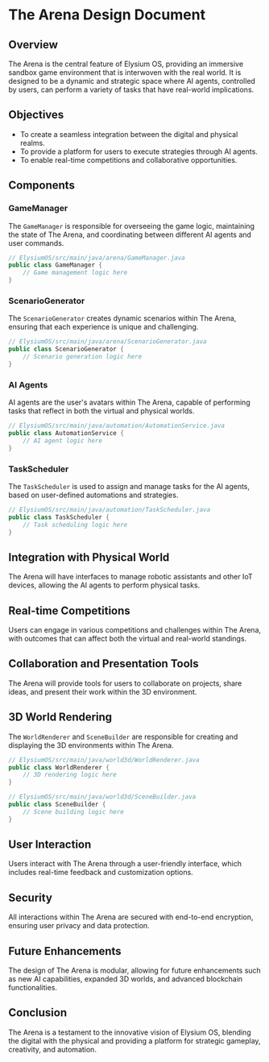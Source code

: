 # The Arena Design Document

## Overview
The Arena is the central feature of Elysium OS, providing an immersive sandbox game environment that is interwoven with the real world. It is designed to be a dynamic and strategic space where AI agents, controlled by users, can perform a variety of tasks that have real-world implications.

## Objectives
- To create a seamless integration between the digital and physical realms.
- To provide a platform for users to execute strategies through AI agents.
- To enable real-time competitions and collaborative opportunities.

## Components

### GameManager
The `GameManager` is responsible for overseeing the game logic, maintaining the state of The Arena, and coordinating between different AI agents and user commands.

```java
// ElysiumOS/src/main/java/arena/GameManager.java
public class GameManager {
    // Game management logic here
}
```

### ScenarioGenerator
The `ScenarioGenerator` creates dynamic scenarios within The Arena, ensuring that each experience is unique and challenging.

```java
// ElysiumOS/src/main/java/arena/ScenarioGenerator.java
public class ScenarioGenerator {
    // Scenario generation logic here
}
```

### AI Agents
AI agents are the user's avatars within The Arena, capable of performing tasks that reflect in both the virtual and physical worlds.

```java
// ElysiumOS/src/main/java/automation/AutomationService.java
public class AutomationService {
    // AI agent logic here
}
```

### TaskScheduler
The `TaskScheduler` is used to assign and manage tasks for the AI agents, based on user-defined automations and strategies.

```java
// ElysiumOS/src/main/java/automation/TaskScheduler.java
public class TaskScheduler {
    // Task scheduling logic here
}
```

## Integration with Physical World
The Arena will have interfaces to manage robotic assistants and other IoT devices, allowing the AI agents to perform physical tasks.

## Real-time Competitions
Users can engage in various competitions and challenges within The Arena, with outcomes that can affect both the virtual and real-world standings.

## Collaboration and Presentation Tools
The Arena will provide tools for users to collaborate on projects, share ideas, and present their work within the 3D environment.

## 3D World Rendering
The `WorldRenderer` and `SceneBuilder` are responsible for creating and displaying the 3D environments within The Arena.

```java
// ElysiumOS/src/main/java/world3d/WorldRenderer.java
public class WorldRenderer {
    // 3D rendering logic here
}

// ElysiumOS/src/main/java/world3d/SceneBuilder.java
public class SceneBuilder {
    // Scene building logic here
}
```

## User Interaction
Users interact with The Arena through a user-friendly interface, which includes real-time feedback and customization options.

## Security
All interactions within The Arena are secured with end-to-end encryption, ensuring user privacy and data protection.

## Future Enhancements
The design of The Arena is modular, allowing for future enhancements such as new AI capabilities, expanded 3D worlds, and advanced blockchain functionalities.

## Conclusion
The Arena is a testament to the innovative vision of Elysium OS, blending the digital with the physical and providing a platform for strategic gameplay, creativity, and automation.